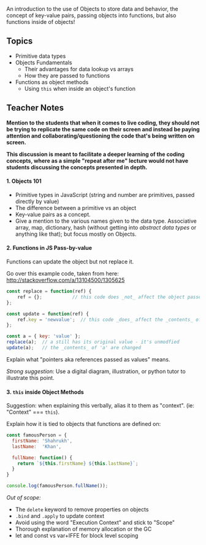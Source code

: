 

An introduction to the use of Objects to store data and behavior, the concept of key-value pairs, passing objects into functions, but also functions inside of objects!

## Topics

* Primitive data types
* Objects Fundamentals
  * Their advantages for data lookup vs arrays
  * How they are passed to functions
* Functions as object methods
  * Using `this` when inside an object's function

## Teacher Notes

**Mention to the students that when it comes to live coding, they should not be trying to replicate the same code on their screen and instead be paying attention and collaborating/questioning the code that's being written on screen.**

**This discussion is meant to facilitate a deeper learning of the coding concepts, where as a simple "repeat after me" lecture would not have students discussing the concepts presented in depth.**

#### 1. Objects 101

- Primitive types in JavaScript (string and number are primitives, passed directly by value)
- The difference between a primitive vs an object
- Key-value pairs as a concept.
- Give a mention to the various names given to the data type. Associative array, map, dictionary, hash (without getting into *abstract data types* or anything like that); but focus mostly on Objects.

#### 2. Functions in JS Pass-by-value

Functions can update the object but not replace it.

Go over this example code, taken from here: http://stackoverflow.com/a/13104500/1305625

```javascript
const replace = function(ref) {
    ref = {};           // this code does _not_ affect the object passed
};

const update = function(ref) {
    ref.key = 'newvalue';  // this code _does_ affect the _contents_ of the object
};

const a = { key: 'value' };
replace(a);  // a still has its original value - it's unmodfied
update(a);   // the _contents_ of 'a' are changed
```

Explain what "pointers aka references passed as values" means.

*Strong suggestion:* Use a digital diagram, illustration, or python tutor to illustrate this point.

#### 3. `this` inside Object Methods

Suggestion: when explaining this verbally, alias it to them as "context". (ie: "Context" === `this`).

Explain how it is tied to objects that functions are defined on:

```javascript
const famousPerson = {
  firstName: 'Shahrukh',
  lastName:  'Khan',

  fullName: function() {
    return `${this.firstName} ${this.lastName}`;
  }
}

console.log(famousPerson.fullName());
```


*Out of scope:*

- The `delete` keyword to remove properties on objects
- `.bind` and `.apply` to update context
- Avoid using the word "Execution Context" and stick to "Scope"
- Thorough explanation of memory allocation or the GC
- let and const vs var+IFFE for block level scoping
